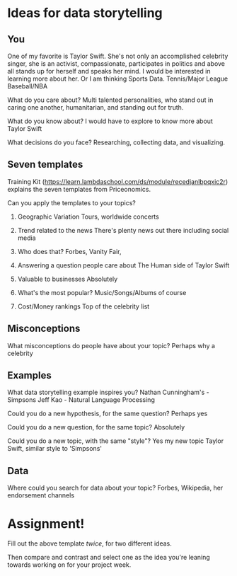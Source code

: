 # Ideas for data storytelling

## You
One of my favorite is Taylor Swift. She's not only an accomplished celebrity singer, she is an activist, compassionate, participates in politics and above all stands up for herself and speaks her mind. I would be interested in learning more about her. Or I am thinking Sports Data. Tennis/Major League Baseball/NBA

What do you care about?
Multi talented personalities, who stand out in caring one another, humanitarian, and standing out for truth. 

What do you know about?
I would have to explore to know more about Taylor Swift

What decisions do you face?
Researching, collecting data, and visualizing. 

## Seven templates

Training Kit (https://learn.lambdaschool.com/ds/module/recedjanlbpqxic2r) explains the seven templates from Priceonomics.

Can you apply the templates to your topics? 

1. Geographic Variation
Tours, worldwide concerts

2. Trend related to the news
There's plenty news out there including social media

3. Who does that?
Forbes, Vanity Fair, 

4. Answering a question people care about
The Human side of Taylor Swift

5. Valuable to businesses
Absolutely

6. What's the most popular?
Music/Songs/Albums of course 

7. Cost/Money rankings
Top of the celebrity list

## Misconceptions

What misconceptions do people have about your topic?
Perhaps why a celebrity

## Examples

What data storytelling example inspires you?
Nathan Cunningham's - Simpsons
Jeff Kao - Natural Language Processing

Could you do a new hypothesis, for the same question?
Perhaps yes

Could you do a new question, for the same topic?
Absolutely

Could you do a new topic, with the same "style"?
Yes my new topic Taylor Swift, similar style to 'Simpsons' 

## Data

Where could you search for data about your topic?
Forbes, Wikipedia, her endorsement channels

# Assignment!

Fill out the above template *twice*, for two different ideas.

Then compare and contrast and select one as the idea you're leaning towards
working on for your project week.
